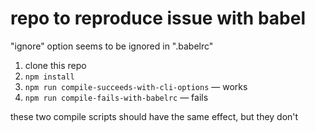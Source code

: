 
# repo to reproduce issue with babel

"ignore" option seems to be ignored in ".babelrc"

1. clone this repo
2. `npm install`
3. `npm run compile-succeeds-with-cli-options` — works
4. `npm run compile-fails-with-babelrc` — fails

these two compile scripts should have the same effect, but they don't
